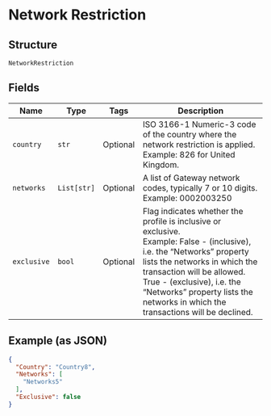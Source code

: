 
# Network Restriction

## Structure

`NetworkRestriction`

## Fields

| Name | Type | Tags | Description |
|  --- | --- | --- | --- |
| `country` | `str` | Optional | ISO 3166-1 Numeric-3 code of the country where the network restriction is applied.<br>Example: 826 for United Kingdom. |
| `networks` | `List[str]` | Optional | A list of Gateway network codes, typically 7 or 10 digits.<br>Example: 0002003250 |
| `exclusive` | `bool` | Optional | Flag indicates whether the profile is inclusive or exclusive.<br>Example: False - (inclusive), i.e. the “Networks” property lists the networks in which the transaction will be allowed.<br>True - (exclusive), i.e. the “Networks” property lists the networks in which the transactions will be declined. |

## Example (as JSON)

```json
{
  "Country": "Country8",
  "Networks": [
    "Networks5"
  ],
  "Exclusive": false
}
```

